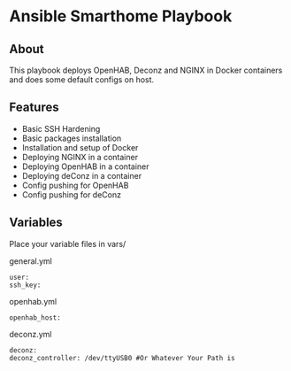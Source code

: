 # Ansible Smarthome Playbook

## About

This playbook deploys OpenHAB, Deconz and NGINX in Docker containers and does some default configs on host.

## Features

- Basic SSH Hardening
- Basic packages installation
- Installation and setup of Docker
- Deploying NGINX in a container
- Deploying OpenHAB in a container
- Deploying deConz in a container
- Config pushing for OpenHAB
- Config pushing for deConz

## Variables
Place your variable files in vars/

general.yml

    user: 
    ssh_key: 

openhab.yml

    openhab_host:

deconz.yml

    deconz:
    deconz_controller: /dev/ttyUSB0 #Or Whatever Your Path is

